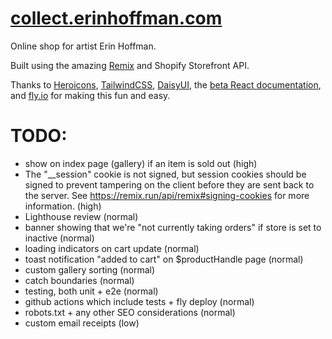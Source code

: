 # [collect.erinhoffman.com](https://collect.erinhoffman.com)

Online shop for artist Erin Hoffman.

Built using the amazing [Remix](https://remix.run) and Shopify Storefront API.

Thanks to [Heroicons](https://heroicons.com/), [TailwindCSS](https://tailwindcss.com/), [DaisyUI](daisyui.com/), the [beta React documentation](https://beta.reactjs.org/), and [fly.io](https://fly.io) for making this fun and easy.

# TODO:
- show on index page (gallery) if an item is sold out (high)
- The "__session" cookie is not signed, but session cookies should be signed to prevent tampering on the client before they are sent back to the server. See https://remix.run/api/remix#signing-cookies for more information. (high)
- Lighthouse review (normal)
- banner showing that we're "not currently taking orders" if store is set to inactive (normal)
- loading indicators on cart update (normal)
- toast notification "added to cart" on $productHandle page (normal)
- custom gallery sorting (normal)
- catch boundaries (normal)
- testing, both unit + e2e (normal)
- github actions which include tests + fly deploy (normal)
- robots.txt + any other SEO considerations (normal)
- custom email receipts (low)
